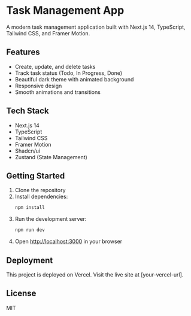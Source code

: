 # Task Management App

A modern task management application built with Next.js 14, TypeScript, Tailwind CSS, and Framer Motion.

## Features

- Create, update, and delete tasks
- Track task status (Todo, In Progress, Done)
- Beautiful dark theme with animated background
- Responsive design
- Smooth animations and transitions

## Tech Stack

- Next.js 14
- TypeScript
- Tailwind CSS
- Framer Motion
- Shadcn/ui
- Zustand (State Management)

## Getting Started

1. Clone the repository
2. Install dependencies:
   ```bash
   npm install
   ```
3. Run the development server:
   ```bash
   npm run dev
   ```
4. Open [http://localhost:3000](http://localhost:3000) in your browser

## Deployment

This project is deployed on Vercel. Visit the live site at [your-vercel-url].

## License

MIT
